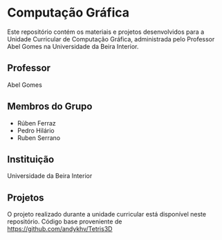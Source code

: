 
# Computação Gráfica

Este repositório contém os materiais e projetos desenvolvidos para a Unidade Curricular de Computação Gráfica, administrada pelo Professor Abel Gomes na Universidade da Beira Interior.

## Professor
Abel Gomes

## Membros do Grupo
- Rúben Ferraz
- Pedro Hilário
- Ruben Serrano

## Instituição
Universidade da Beira Interior

## Projetos
O projeto realizado durante a unidade curricular está disponível neste repositório.
Código base proveniente de https://github.com/andykhv/Tetris3D
